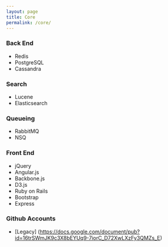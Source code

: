 ```yaml
---
layout: page
title: Core
permalink: /core/
---
```


### Back End
* Redis
* PostgreSQL
* Cassandra

### Search
* Lucene
* Elasticsearch

### Queueing
* RabbitMQ
* NSQ

### Front End
* jQuery
* Angular.js
* Backbone.js
* D3.js
* Ruby on Rails
* Bootstrap
* Express

### Github Accounts
* [Legacy] (https://docs.google.com/document/pub?id=16trSWmJK9c3X8bEYUq9-7iorC_D72XwLXzFy3QMZs_E)
